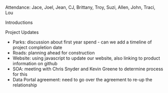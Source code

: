 Attendance: Jace, Joel, Jean, CJ, Brittany, Troy, Suzi, Allen, John, Traci, Lou

Introductions

Project Updates
  - Parks: discussion about first year spend - can we add a timeline of project completion date
  - Roads: planning ahead for construction
  - Website: using javascript to update our website, also linking to product information on github
  - SOA: meeting with Chris Snyder and Kevin Greene to determine process for this
  - Data Portal agreement: need to go over the agreement to re-up the relationship
  


